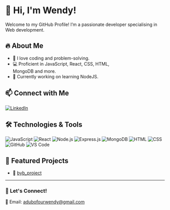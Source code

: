 # 👋 Hi, I'm Wendy!
Welcome to my GitHub Profile! I’m a passionate developer specialising in Web development.

## 🔥 About Me
- 🎯 I love coding and problem-solving.
- 💻 Proficient in JavaScript, React, CSS, HTML,  
    MongoDB and more.
- 🚀 Currently working on learning NodeJS.

## 📫 Connect with Me
[![LinkedIn](https://img.shields.io/badge/LinkedIn-Profile-blue?style=for-the-badge&logo=linkedin)](https://www.linkedin.com/in/wendy-a-83631a102/)

## 🛠️ Technologies & Tools
![JavaScript](https://img.shields.io/badge/JavaScript-F7DF1E?style=for-the-badge&logo=javascript&logoColor=black)
![React](https://img.shields.io/badge/React-61DAFB?style=for-the-badge&logo=react&logoColor=white)
![Node.js](https://img.shields.io/badge/Node.js-339933?style=for-the-badge&logo=node.js&logoColor=white)
![Express.js](https://img.shields.io/badge/Express.js-000000?style=for-the-badge&logo=express&logoColor=white)
![MongoDB](https://img.shields.io/badge/MongoDB-47A248?style=for-the-badge&logo=mongodb&logoColor=white)
![HTML](https://img.shields.io/badge/HTML5-E34F26?style=for-the-badge&logo=html5&logoColor=white)
![CSS](https://img.shields.io/badge/CSS3-1572B6?style=for-the-badge&logo=css3&logoColor=white)
![GitHub](https://img.shields.io/badge/GitHub-181717?style=for-the-badge&logo=github&logoColor=white)
![VS Code](https://img.shields.io/badge/VS%20Code-007ACC?style=for-the-badge&logo=visual-studio-code&logoColor=white)


## 🌟 Featured Projects
- 🔗 [byb_project](https://github.com/Wend-ai/byb_project)


---
### 🚀 **Let's Connect!**
📧 Email: adubofourwendy@gmail.com 

